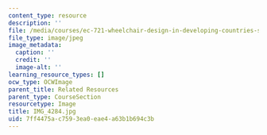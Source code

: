 ```yaml
---
content_type: resource
description: ''
file: /media/courses/ec-721-wheelchair-design-in-developing-countries-spring-2009/7ff4475ac7593ea0eae4a63b1b694c3b_IMG_4284.jpg
file_type: image/jpeg
image_metadata:
  caption: ''
  credit: ''
  image-alt: ''
learning_resource_types: []
ocw_type: OCWImage
parent_title: Related Resources
parent_type: CourseSection
resourcetype: Image
title: IMG_4284.jpg
uid: 7ff4475a-c759-3ea0-eae4-a63b1b694c3b
---
```

